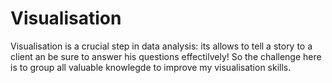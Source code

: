 # Visualisation
Visualisation is a crucial step in data analysis: its allows to tell a story to a client an be sure to answer his questions effectilvely! So the challenge here is to group all valuable knowlegde to improve my visualisation skills.
